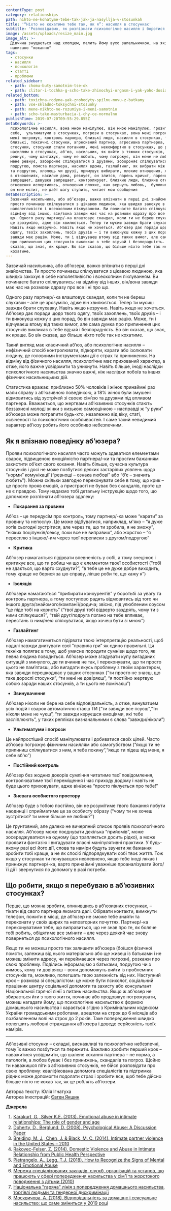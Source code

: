 ```yaml
---
contentType: post
category: relationships
path: nihto-ne-kohatyme-tebe-tak-jak-ja-nasyllja-v-stosunkah
title: '“Ніхто не кохатиме тебе так, як я”: насилля в стосунках'
subtitle: 'Розповідаємо, як розпізнати психологічне насилля і боротися з ним'
image: /assets/uploads/resize_main.jpg
image_alt: >-
  Дівчина знущається над хлопцем, палить йому вухо запальничкою, на якій
  написано "кохання"
tags:
  - стосунки
  - насилля
  - психологія
  - статті
  - проблеми
related_sidebar:
  - path: chomu-buty-samotnim-tse-ok
  - path: clitor-i-tochka-g-scho-take-zhinochyi-orgasm-i-yak-yoho-dosiahty
related_bottom:
  - path: toxichna-rodyna-yak-znohodyty-spilnu-movu-z-batkamy
  - path: vse-skladno-toksychni-stosunky
  - path: mene-nikhto-ne-rozumiye-i-meni-samotnio
  - path: scho-take-masturbacia-i-chy-ce-normalno
publishTime: 2019-07-20T09:55:29.855Z
metaKeywords: >-
  психологічне насилля, вона мною маніпулює, він мною маніпулює, грозиться вбити
  себе,  ультиматуми в стосунках, погрози в стосунках, вона мені погрожує, він
  мені погрожує, контроль парнера, близькі люди, насилля в стосунках, токсичні
  близькі, токсичні стосунки, агресивний партнер, агресивна партнерка,  погані
  стосунки, стосунки стали поганими, мені некомфортно в стосунках, що робити з
  насиллям в стосунках, аб'юз, насильник, як вийти з тяжких стосунків, чому
  ревнує, чому шантажує, чому не любить, чому погрожує, він мене не любить, він
  мене ревнує, забороняє спілкуватися з друзями, зобороняє спілкуватися з
  подругою, помста партнера, насилля вдома, газлайтинг, як вибрати між хлопцем
  та подругою, хлопець чи друзі, примушує вибирати, плохие отношения, жестокость
  в отношениях, насилие дома, ревнует, он злится, парень кричит, парень
  запрещает, девушка запрещает, контролирует, близкие люди, близкие отношения,
  отношения испортились, отношения плохие, как вернуть любовь,  буллинг, булінг,
  он мне мстит, не даёт шагу ступить, читает мои сообщения
metaDescription: >-
  Зазвичай насильника, або аб’юзера, важко впізнати в перші дні знайомства. Ти
  просто починаєш спілкуватися з цікавою людиною, яка швидко закохує в себе
  наполегливістю і всеохопним піклуванням. Ви починаєте багато спілкуватись: на
  відміну від інших, він/вона завжди має час на розмови одразу про все і ні про
  що. Одного разу партнер/-ка влаштовує скандал, коли ти не береш слухавки – але
  це зрозуміло, адже він хвилюється. Тепер ти мусиш завжди брати слухавку.
  Навіть якщо незручно. Навіть якщо не хочеться. Аб'юзер дає поради щодо твого
  одягу, твоїх захоплень, твоїх друзів – і ти виконуєш кожну з цих порад, бо він
  завжди має рацію. Може, ти і відчуваєш втому від таких вимог, але сама думка
  про припинення цих стосунків викликає в тебе відчай і безпорадність. Бо він
  сказав, що знає, як краще. Бо він сказав, що більше ніхто тебе так не
  кохатиме.
---
```

Зазвичай насильника, або аб’юзера, важко впізнати в перші дні знайомства. Ти просто починаєш спілкуватися з цікавою людиною, яка швидко закохує в себе наполегливістю і всеохопним піклуванням. Ви починаєте багато спілкуватись: на відміну від інших, він/вона завжди має час на розмови одразу про все і ні про що. 

Одного разу партнер/-ка влаштовує скандал, коли ти не береш слухавки – але це зрозуміло, адже він хвилюється. Тепер ти мусиш завжди брати слухавку. Навіть якщо незручно. Навіть якщо не хочеться. Аб'юзер дає поради щодо твого одягу, твоїх захоплень, твоїх друзів – і ти виконуєш кожну з цих порад, бо він завжди має рацію. Може, ти і відчуваєш втому від таких вимог, але сама думка про припинення цих стосунків викликає в тебе відчай і безпорадність. Бо він сказав, що знає, як краще. Бо він сказав, що більше ніхто тебе так не кохатиме. 

Такий вигляд має класичний аб’юз, або психологічне насилля – нефізичний спосіб контролювати, підкоряти, карати або ізолювати людину, де головними інструментами дії є страх та приниження. На відміну від фізичного насилля, психологічне має прихований характер, а отже, його важче усвідомити та уникнути. Навіть більше, іноді наслідки психологічного насильства значно важчі, ніж наслідки побоїв та інших фізичних насильницьких дій. 

Статистика вражає: приблизно 50% чоловіків і жінок принаймні раз мали справу з аб’юзивною поведінкою, а 18% жінок були змушені відмовитись від зустрічей зі своєю сім’єю та друзями під впливом партнера. Вважається, що жертвами аб’юзивних стосунків стають беззахисні молоді жінки з низькою самооцінкою – насправді ж “у руки” аб’юзера може потрапити будь-хто, незалежно від віку, статі, освіченості та психологічних особливостей. І саме такий невидимий характер аб’юзу робить його особливо небезпечним.

## **Як я впізнаю поведінку аб’юзера?**

Прояви психологічного насилля часто можуть здаватися елементами сварок, підвищеною емоційністю партнера/-ки та простим бажанням захистити об’єкт свого кохання. Навіть більше, сучасна культура стосунків і досі не може позбутися деяких застарілих уявлень щодо “норми” комунікації (“ревнощі – ознака любові” або “б’є – значить любить”). Можна скільки завгодно переконувати себе в тому, що крик – це просто прояв емоцій, а пристрасті не буває без скандалів, проте це не є правдою. Тому надаємо тобі детальну інструкцію щодо того, що допоможе розпізнати аб’юзера здалеку:

* **Покарання за провини**

Аб’юз – це передусім про контроль, тому партнер/-ка може “карати” за провину та непослух. Це може відбуватися, наприклад, м'яко – “я дуже хотів сьогодні зустрітися, але через те, що ти зробила, я не зможу”, “ніяких поцілунків/сексу, поки все не виправиш”, або жорстко – “я пересплю з іншою/-им через твої переписки з другом/подругою”

* **Критика**

Аб’юзер намагається підірвати впевненість у собі, а тому знецінює і критикує все, що ти робиш чи що є елементом твоєї особистості (“тобі не здається, що варто схуднути?”, “в тебе це не дуже добре виходить, тому краще не берися за цю справу, ліпше роби те, що кажу я”)

* **Ізоляція**

Аб’юзери намагаються “прибирати конкурентів” у боротьбі за увагу та контроль партнера, а тому поступово радять відмовитись від того чи іншого друга/знайомого/компанії/родича; звісно, під улюбленим соусом “це піде тобі на користь” (“твої друзі тобі відверто заздрять, чому ти з ними спілкуєшся?”, “твій друг/подруга погано на тебе впливає, перестань із ним/нею спілкуватися, якщо хочеш бути зі мною”)

* **Газлайтинг**

Аб’юзер намагатиметься підірвати твою інтерпретацію реальності, щоб надалі завжди диктувати свої “правила гри” як єдино правильні. Ця техніка полягає в тому, щоб умисне породити сумніви щодо того, як певна людина поводиться. Аб’юзер може згадувати купу вигаданих ситуацій з минулого, де ти вчинив не так, і переконувати, що ти просто цього не пам’ятаєш, або вигадати якусь проблему з твоїм характером, яка завжди перешкоджає у ваших стосунках (“ти просто не знаєш, що таке дорослі стосунки”, “ти мені не довіряєш”, “я постійно жертвую собою заради наших стосунків, а ти цього не помічаєш”)

* **Звинувачення**

Аб’юзер ніколи не бере на себе відповідальність, а отже, винуватцем усіх подій і сварок автоматично стаєш ТИ (“ти завжди все псуєш”,“ти ніколи мене не чуєш”, “ти завжди керуєшся емоціями, які тебе засліплюють”, у таких репліках визначальними є слова “завжди/ніколи”)

* **Ультиматуми і погрози**

Це найпростіший спосіб маніпулювати і добиватися своїх цілей. Часто аб’юзер погрожує фізичним насиллям або самогубством (“якщо ти не припиниш спілкуватися з ним, я тебе покину”,“якщо ти підеш від мене, я себе вб'ю”)

* **Постійний контроль**

Аб’юзер без жодних докорів сумління читатиме твої повідомлення, контролюватиме твої переміщення і час приходу додому і навіть не буде цього приховувати, адже він/вона “просто піклується про тебе!”

* **Зневага особистого простору**

Аб’юзер буде з тобою постійно, він не розумітиме твого бажання побути наодинці і сприйматиме це за особисту образу (“чому ти не хочеш зустрітися? ти мене більше не любиш?”)

Це ґрунтовний, але далеко не вичерпний список проявів психологічного насилля. Аб’юзер може поєднувати декілька “прийомів”, може зосереджуватися на одному (що трапляється досить рідко), а може проявити фантазію і вигадувати власні маніпулятивні практики. У будь-якому разі всі його дії, слова та наміри будуть звучати як бажання зробити тобі краще, а не як спосіб підпорядкувати собі твоє життя. Тож якщо у стосунках ти почуваєшся невпевнено, якщо тебе іноді лякає і принижує партнер/-ка, варто принаймні уважніше проаналізувати його/її дії і звернутися по допомогу в разі потреби.

## Що робити, якщо я перебуваю в аб’юзивних стосунках?

Перше, що можна зробити, опинившись в аб’юзивних стосунках, – тікати від свого партнера якомога далі. Обірвати контакти, вимкнути телефон, пожити в місці, де аб’юзер не зможе тебе знайти та переконати у своїх щирих та неповторних почуттях. Партнер/-ка переконуватиме тебе, що виправиться, що не знав про те, як боляче тобі робить, обіцятиме все змінити – але через деякий час знову повернеться до психологічного насилля. 

Якщо ти не можеш просто так залишити аб’юзера (боїшся фізичної помсти, залежиш від нього матеріально або ще живеш із батьками і не можеш змінити адресу, чи переймаєшся через погрози), розкажи про свою проблему. Поділись інформацією з батьками, подругою чи з кимось, кому ти довіряєш – вони допоможуть вийти із проблемних стосунків та, можливо, полегшать твою залежність від них. Наступний крок – розмова зі спеціалістом: це може бути психолог, соціальний працівник центру соціальної допомоги та захисту або консультант Національної гарячої лінії з питань насильства. Якщо ж аб’юзер не збирається йти з твого життя, починає або продовжує погрожувати, можеш нагадати йому, що психологічне насильство є формою домашнього насильства і карається згідно з Кримінальним кодексом України громадськими роботами, арештом на строк до 6 місяців або позбавленням волі на строк до 2 років. Таке попередження швидко полегшить любовні страждання аб’юзера і доведе серйозність твоїх намірів. 

- - -

Аб’юзивні стосунки – складні, виснажливі та психологічно небезпечні, тому їх важко позбутися та пережити. Важливо зробити перший крок – наважитися усвідомити, що шалене кохання партнера – не норма, а патологія, а любов буває і без принижень, скандалів та погроз. Щойно ти наважишся піти з аб’юзивних стосунків, не бійся розповідати про свою проблему: кваліфікована допомога спеціалістів та підтримка рідних може допомогти подолати страх і зробити все, щоб тебе дійсно більше ніхто не кохав так, як це роблять аб’юзери.

Авторка тексту: Юлія Ігнатуха\
Авторка ілюстрацій: [Євген Якшин](https://www.facebook.com/yakshin.evgen)

**Джерела**

1. [Karakurt, G., Silver K.E. (2013). Emotional abuse in intimate relationships: The role of gender and age](https://www.ncbi.nlm.nih.gov/pmc/articles/PMC3876290/)
2. [Doherty, D., Berglund, D. (2008). Psychological Abuse: A Discussion Paper](<https://www.canada.ca/en/public-health/services/health-promotion/stop-family-violence/prevention-resource-centre/family-violence/psychological-abuse-discussion-paper.html >)
3. [Breiding, M. J., Chen, J. & Black, M. C. (2014). Intimate partner violence in the United States – 2010 ](<http://www.cdc.gov/violenceprevention/pdf/ cdc_nisvs_ipv_report_2013_v17_single_a.pdf.>) 
4. [Rakovec-Felser, Z. (2014). Domestic Violence and Abuse in Intimate Relationship from Public Health Perspective](<https://www.ncbi.nlm.nih.gov/pmc/articles/PMC4768593/#sec1-4title >)
5. [Pietrangelo, A., Legg, T.J. (2018). How to Recognize the Signs of Mental and Emotional Abuse](https://www.healthline.com/health/signs-of-mental-abuse#accusing-blaming-and-denial)
6. [ Мережа спеціалізованих закладів, служб, організацій та установ, що працюють у сфері попередження насильства у сім’ї та жорстокого поводження з дітьми (2010)](<http://www.volunteer.kiev.ua/userfiles/%D0%91%D0%90%D0%97%D0%90%20%D0%94%D0%90%D0%9D%D0%98%D0%A5.pdf >)
7. [Національна "гаряча" лінія з попередження домашнього насильства, торгівлі людьми та гендерної дискримінації ](< http://www.health-loda.gov.ua/ukr/news/lvivnews/4654.html>)
8. [Москвичова, А. (2018). Відповідальність за домашнє і сексуальне насильство: що саме зміниться у 2019 році](<https://www.radiosvoboda.org/a/vidpovidalnist-za-domashnie-nasylstvo-sho-zminytsia-u-2019/29667747.html >)
